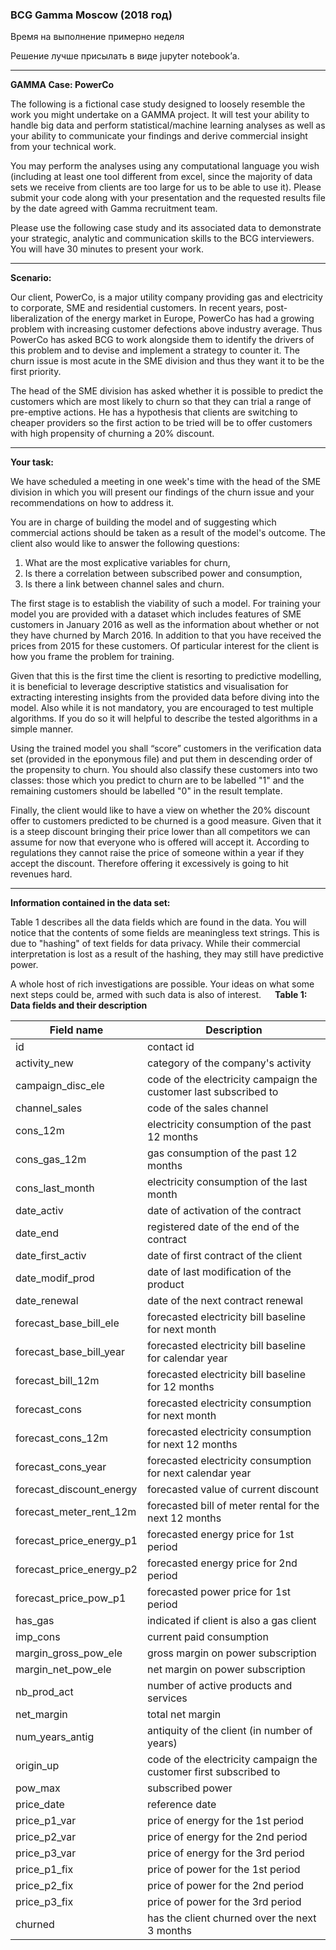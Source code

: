 ### BCG Gamma Moscow (2018 год)

Время на выполнение примерно неделя

Решение лучше присылать в виде jupyter notebook’а.
* * * * * * * * * * * * * * *


**GAMMA Case: PowerCo**

The following is a fictional case study designed to loosely resemble the work you might undertake on a GAMMA project. It will test your ability to handle big data and perform statistical/machine learning analyses as well as your ability to communicate your findings and derive commercial insight from your technical work. 

You may perform the analyses using any computational language you wish (including at least one tool different from excel, since the majority of data sets we receive from clients are too large for us to be able to use it). Please submit your code along with your presentation and the requested results file by the date agreed with Gamma recruitment team. 

Please use the following case study and its associated data to demonstrate your strategic, analytic and communication skills to the BCG interviewers. You will have 30 minutes to present your work. 

* * * * * * * * * * * * * * *

**Scenario:**

Our client, PowerCo, is a major utility company providing gas and electricity to corporate, SME and residential customers.  In recent years, post-liberalization of the energy market in Europe, PowerCo has had a growing problem with increasing customer defections above industry average. Thus PowerCo has asked BCG to work alongside them to identify the drivers of this problem and to devise and implement a strategy to counter it. The churn issue is most acute in the SME division and thus they want it to be the first priority.

The head of the SME division has asked whether it is possible to predict the customers which are most likely to churn so that they can trial a range of pre-emptive actions. He has a hypothesis that clients are switching to cheaper providers so the first action to be tried will be to offer customers with high propensity of churning a 20% discount. 


* * * * * * * * * * * * * * *

**Your task:**

We have scheduled a meeting in one week's time with the head of the SME division in which you will present our findings of the churn issue and your recommendations on how to address it. 

You are in charge of building the model and of suggesting which commercial actions should be taken as a result of the model's outcome. The client also would like to answer the following questions:
1.	What are the most explicative variables for churn,
2.	Is there a correlation between subscribed power and consumption,
3.	Is there a link between channel sales and churn.

The first stage is to establish the viability of such a model. For training your model you are provided with a dataset which includes features of SME customers in January 2016 as well as the information about whether or not they have churned by March 2016. In addition to that you have received the prices from 2015 for these customers. Of particular interest for the client is how you frame the problem for training.

Given that this is the first time the client is resorting to predictive modelling, it is beneficial to leverage descriptive statistics and visualisation for extracting interesting insights from the provided data before diving into the model. Also while it is not mandatory, you are encouraged to test multiple algorithms. If you do so it will helpful to describe the tested algorithms in a simple manner. 

Using the trained model you shall “score” customers in the verification data set (provided in the eponymous file) and put them in descending order of the propensity to churn.  You should also classify these customers into two classes:  those which you predict to churn are to be labelled "1" and the remaining customers should be labelled "0" in the result template. 

Finally, the client would like to have a view on whether the 20% discount offer to customers predicted to be churned is a good measure. Given that it is a steep discount bringing their price lower than all competitors we can assume for now that everyone who is offered will accept it. According to regulations they cannot raise the price of someone within a year if they accept the discount. Therefore offering it excessively is going to hit revenues hard.


* * * * * * * * * * * * * * *
**Information contained in the data set:**

Table 1 describes all the data fields which are found in the data. You will notice that the contents of some fields are meaningless text strings. This is due to "hashing" of text fields for data privacy. While their commercial interpretation is lost as a result of the hashing, they may still have predictive power. 

A whole host of rich investigations are possible. Your ideas on what some next steps could be, armed with such data is also of interest.
 
**Table 1: Data fields and their description**

| Field name  | Description |
| ------------- | ------------- |
| id  | contact id  |
| activity_new  | category of the company's activity  |
| campaign_disc_ele  | code of the electricity campaign the customer last subscribed to  |
| channel_sales  | code of the sales channel  |
| cons_12m  | electricity consumption of the past 12 months  |
| cons_gas_12m  | gas consumption of the past 12 months  |
| cons_last_month  | electricity consumption of the last month  |
| date_activ  | date of activation of the contract  |
| date_end  | registered date of the end of the contract  |
| date_first_activ  | date of first contract of the client  |
| date_modif_prod  | date of last modification of the product  |
| date_renewal  | date of the next contract renewal  |
| forecast_base_bill_ele  | forecasted electricity bill baseline for next month  |
| forecast_base_bill_year  | forecasted electricity bill baseline for calendar year  |
| forecast_bill_12m  | forecasted electricity bill baseline for 12 months  |
| forecast_cons  | forecasted electricity consumption for next month  |
| forecast_cons_12m  | forecasted electricity consumption for next 12 months  |
| forecast_cons_year  | forecasted electricity consumption for next calendar year  |
| forecast_discount_energy  | forecasted value of current discount  |
| forecast_meter_rent_12m  | forecasted bill of meter rental for the next 12 months  |
| forecast_price_energy_p1  | forecasted energy price for 1st period  |
| forecast_price_energy_p2  | forecasted energy price for 2nd period  |
| forecast_price_pow_p1  | forecasted power price for 1st period  |
| has_gas  | indicated if client is also a gas client  |
| imp_cons  | current paid consumption  |
| margin_gross_pow_ele  | gross margin on power subscription  |
| margin_net_pow_ele  | net margin on power subscription  |
| nb_prod_act  | number of active products and services  |
| net_margin  | total net margin  |
| num_years_antig  | antiquity of the client (in number of years)  |
| origin_up  | code of the electricity campaign the customer first subscribed to  |
| pow_max  | subscribed power  |
| price_date  | reference date  |
| price_p1_var  | price of energy for the 1st period  |
| price_p2_var  | price of energy for the 2nd period  |
| price_p3_var  | price of energy for the 3rd period  |
| price_p1_fix  | price of power for the 1st period  |
| price_p2_fix  | price of power for the 2nd period  |
| price_p3_fix  | price of power for the 3rd period  |
| churned  | has the client churned over the next 3 months  |
